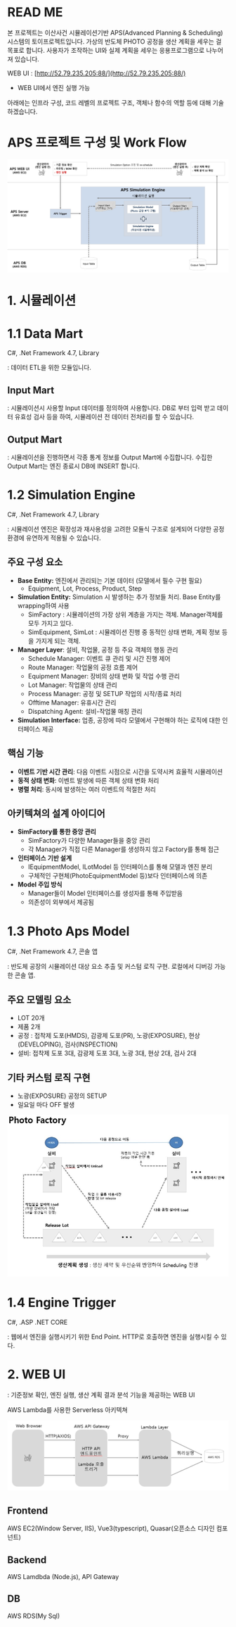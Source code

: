 # READ ME

본 프로젝트는 이산사건 시뮬레이션기반 APS(Advanced Planning & Scheduling) 시스템의 토이프로젝트입니다. 가상의 반도체 PHOTO 공정을 생산 계획을 세우는 걸 목표로 합니다.
사용자가 조작하는 UI와 실제 계획을 세우는 응용프로그램으로 나누어져 있습니다.

WEB UI : [http://52.79.235.205:88/](http://52.79.235.205:88/)

- WEB UI에서 엔진 실행 가능

아래에는 인프라 구성, 코드 레벨의 프로젝트 구조, 객체나 함수의 역할 등에 대해 기술하겠습니다.

# APS 프로젝트 구성 및 Work Flow

![](images/work_flow.jpg)

# 1. 시뮬레이션

# **1.1 Data Mart**

C#, .Net Framework 4.7, Library

: 데이터 ETL을 위한 모듈입니다.  

## Input Mart

: 시뮬레이션시 사용할 Input 데이터를 정의하여 사용합니다. DB로 부터 입력 받고 데이터 유효성 검사 등을 하여, 시뮬레이션 전 데이터 전처리를 할 수 있습니다.

## Output Mart

: 시뮬레이션을 진행하면서 각종 통계 정보를 Output Mart에 수집합니다. 수집한 Output Mart는 엔진 종료시 DB에 INSERT 합니다.

# **1.2 Simulation Engine**

C#, .Net Framework 4.7, Library

: 시뮬레이션 엔진은 확장성과 재사용성을 고려한 모듈식 구조로 설계되어 다양한 공정 환경에 유연하게 적용될 수 있습니다.

## 주요 구성 요소

- **Base Entity:** 엔진에서 관리되는 기본 데이터 (모델에서 필수 구현 필요)
  - Equipment, Lot, Process, Product, Step
- **Simulation Entity:** Simulation 시 발생하는 추가 정보들 처리. Base Entity를 wrapping하여 사용
  - SimFactory : 시뮬레이션의 가장 상위 계층을 가지는 객체. Manager객체를 모두 가지고 있다.
  - SimEquipment, SimLot : 시뮬레이션 진행 중 동적인 상태 변화, 계획 정보 등을 가지게 되는 객체.
- **Manager Layer**: 설비, 작업물, 공정 등 주요 객체의 행동 관리
  - Schedule Manager: 이벤트 큐 관리 및 시간 진행 제어
  - Route Manager: 작업물의 공정 흐름 제어
  - Equipment Manager: 장비의 상태 변화 및 작업 수행 관리
  - Lot Manager: 작업물의 상태 관리
  - Process Manager: 공정 및 SETUP 작업의 시작/종료 처리
  - Offtime Manager: 유휴시간 관리
  - Dispatching Agent: 설비-작업물 매칭 관리
- **Simulation Interface:** 업종, 공장에 따라 모델에서 구현해야 하는 로직에 대한 인터페이스 제공

## 핵심 기능

- **이벤트 기반 시간 관리**: 다음 이벤트 시점으로 시간을 도약시켜 효율적 시뮬레이션
- **동적 상태 변화**: 이벤트 발생에 따른 객체 상태 변화 처리
- **병렬 처리**: 동시에 발생하는 여러 이벤트의 적절한 처리

## 아키텍쳐의 설계 아이디어

- **SimFactory를 통한 중앙 관리**
  - SimFactory가 다양한 Manager들을 중앙 관리
  - 각 Manager가 직접 다른 Manager를 생성하지 않고 Factory를 통해 접근
- **인터페이스 기반 설계**
  - IEquipmentModel, ILotModel 등 인터페이스를 통해 모델과 엔진 분리
  - 구체적인 구현체(PhotoEquipmentModel 등)보다 인터페이스에 의존
- **Model 주입 방식**
  - Manager들이 Model 인터페이스를 생성자를 통해 주입받음
  - 의존성이 외부에서 제공됨

# 1.3 Photo Aps Model

C#, .Net Framework 4.7, 콘솔 앱

: 반도체 공장의 시뮬레이션 대상 요소 추출 및 커스텀 로직 구현. 로컬에서 디버깅 가능한 콘솔 앱.

## 주요 모델링 요소

- LOT 20개
- 제품 2개
- 공정 : 접착제 도포(HMDS), 감광제 도포(PR), 노광(EXPOSURE), 현상(DEVELOPING), 검사(INSPECTION)
- 설비: 접착제 도포 3대, 감광제 도포 3대, 노광 3대, 현상 2대, 검사 2대

## 기타 커스텀 로직 구현

- 노광(EXPOSURE) 공정의 SETUP
- 일요일 마다 OFF 발생


![](images/lot_cycle.jpg)

# 1.4 Engine Trigger

C#, .ASP .NET CORE

: 웹에서 엔진을 실행시키기 위한 End Point. HTTP로 호출하면 엔진을 실행시킬 수 있다.

# 2. WEB UI

: 기준정보 확인, 엔진 실행, 생산 계획 결과 분석 기능을 제공하는 WEB UI

AWS Lambda를 사용한 Serverless 아키텍쳐

![](images/aws_flow.png)

## Frontend

AWS EC2(Window Server, IIS), Vue3(typescript), Quasar(오픈소스 디자인 컴포넌트)

## Backend

AWS Lamdbda (Node.js), API Gateway

## DB

AWS RDS(My Sql)
